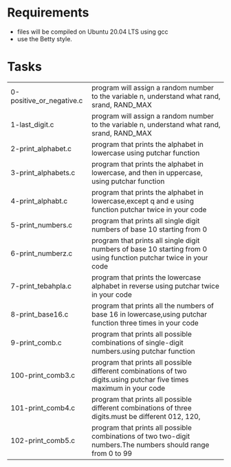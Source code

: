 <h1>Requirements</h1>
<ul>
<li>files will be compiled on Ubuntu 20.04 LTS using gcc</li>
<li> use the Betty style. </li>
</ul>

<h1>Tasks</h1>
<table>
<tr>
<td>0-positive_or_negative.c</td>
<td>program will assign a random number to the variable n, understand what rand, srand, RAND_MAX</td>
</tr>

<tr>
<td>1-last_digit.c</td>
<td>program will assign a random number to the variable n, understand what rand, srand, RAND_MAX</td>
</tr>

<tr>
<td>2-print_alphabet.c</td>
<td>program that prints the alphabet in lowercase using putchar function</td>
</tr>

<tr>
<td>3-print_alphabets.c</td>
<td>program that prints the alphabet in lowercase, and then in uppercase, using putchar function</td>
</tr>


<tr>
<td>4-print_alphabt.c</td>
<td>program that prints the alphabet in lowercase,except q and e using function putchar twice in your code</td>
</tr>


<tr>
<td>5-print_numbers.c</td>
<td>program that prints all single digit numbers of base 10 starting from 0</td>
</tr>


<tr>
<td>6-print_numberz.c</td>
<td>program that prints all single digit numbers of base 10 starting from 0 using function putchar twice in your code</td>
</tr>

<tr>
<td>7-print_tebahpla.c</td>
<td>program that prints the lowercase alphabet in reverse using putchar twice in your code</td>
</tr>

<tr>
<td>8-print_base16.c</td>
<td>program that prints all the numbers of base 16 in lowercase,using putchar function three times in your code</td>
</tr>


<tr>
<td>9-print_comb.c</td>
<td>program that prints all possible combinations of single-digit numbers.using putchar function</td>
</tr>


<tr>
<td>100-print_comb3.c</td>
<td>program that prints all possible different combinations of two digits.using putchar five times maximum in your code</td>
</tr>


<tr>
<td>101-print_comb4.c</td>
<td>program that prints all possible different combinations of three digits.must be different 012, 120, </td>
</tr>

<tr>
<td>102-print_comb5.c</td>
<td>program that prints all possible combinations of two two-digit numbers.The numbers should range from 0 to 99</td>
</tr>


</table>
